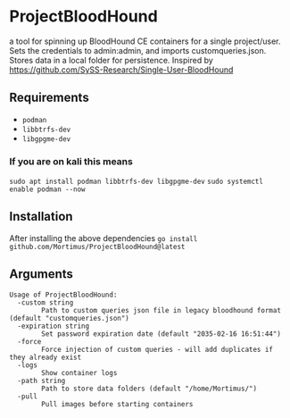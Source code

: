 # ProjectBloodHound
a tool for spinning up BloodHound CE containers for a single project/user. Sets the credentials to admin:admin, and imports customqueries.json. Stores data in a local folder for persistence. Inspired by https://github.com/SySS-Research/Single-User-BloodHound

## Requirements
* `podman`
* `libbtrfs-dev`
* `libgpgme-dev`

### If you are on kali this means
`sudo apt install podman libbtrfs-dev libgpgme-dev`
`sudo systemctl enable podman --now`

## Installation
After installing the above dependencies
`go install github.com/Mortimus/ProjectBloodHound@latest`

## Arguments

```
Usage of ProjectBloodHound:
  -custom string
        Path to custom queries json file in legacy bloodhound format (default "customqueries.json")
  -expiration string
        Set password expiration date (default "2035-02-16 16:51:44")
  -force
        Force injection of custom queries - will add duplicates if they already exist
  -logs
        Show container logs
  -path string
        Path to store data folders (default "/home/Mortimus/")
  -pull
        Pull images before starting containers
```
